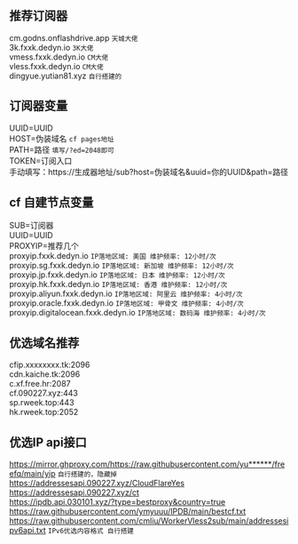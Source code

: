 ## 推荐订阅器  
cm.godns.onflashdrive.app `天城大佬`  
3k.fxxk.dedyn.io `3K大佬`  
vmess.fxxk.dedyn.io `CM大佬`  
vless.fxxk.dedyn.io `CM大佬`  
dingyue.yutian81.xyz  `自行搭建的`  
## 订阅器变量
UUID=UUID  
HOST=伪装域名  `cf pages地址`  
PATH=路径  `填写/?ed=2048即可`  
TOKEN=订阅入口  
手动填写：https://生成器地址/sub?host=伪装域名&uuid=你的UUID&path=路径  

## cf 自建节点变量
SUB=订阅器  
UUID=UUID  
PROXYIP=推荐几个  
proxyip.fxxk.dedyn.io   `IP落地区域: 美国 维护频率: 12小时/次`  
proxyip.sg.fxxk.dedyn.io  `IP落地区域: 新加坡 维护频率: 12小时/次`  
proxyip.jp.fxxk.dedyn.io  `IP落地区域: 日本 维护频率: 12小时/次`  
proxyip.hk.fxxk.dedyn.io  `IP落地区域: 香港 维护频率: 12小时/次`  
proxyip.aliyun.fxxk.dedyn.io  `IP落地区域: 阿里云 维护频率: 4小时/次`  
proxyip.oracle.fxxk.dedyn.io  `IP落地区域: 甲骨文 维护频率: 4小时/次`  
proxyip.digitalocean.fxxk.dedyn.io  `IP落地区域: 数码海 维护频率: 4小时/次`  
## 优选域名推荐
cfip.xxxxxxxx.tk:2096  
cdn.kaiche.tk:2096  
c.xf.free.hr:2087  
cf.090227.xyz:443  
sp.rweek.top:443  
hk.rweek.top:2052  
## 优选IP api接口
https://mirror.ghproxy.com/https://raw.githubusercontent.com/yu******/freefq/main/yip  `自行搭建的，隐藏掉`  
https://addressesapi.090227.xyz/CloudFlareYes  
https://addressesapi.090227.xyz/ct  
https://ipdb.api.030101.xyz/?type=bestproxy&country=true  
https://raw.githubusercontent.com/ymyuuu/IPDB/main/bestcf.txt  
https://raw.githubusercontent.com/cmliu/WorkerVless2sub/main/addressesipv6api.txt `IPv6优选内容格式 自行搭建`  
